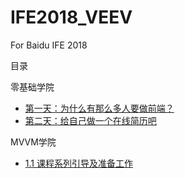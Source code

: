 # IFE2018_VEEV
For Baidu IFE 2018

目录

零基础学院
+ [第一天：为什么有那么多人要做前端？](zero/day_01/Note01.md)
+ [第二天：给自己做一个在线简历吧](zero/day_02/index.html)

MVVM学院
+ [1.1 课程系列引导及准备工作](san/1_1/QuickStart.html)